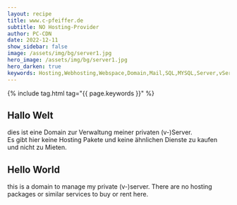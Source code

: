 ```yaml
---
layout: recipe
title: www.c-pfeiffer.de
subtitle: NO Hosting-Provider
author: PC-CDN
date: 2022-12-11
show_sidebar: false
image: /assets/img/bg/server1.jpg
hero_image: /assets/img/bg/server1.jpg
hero_darken: true
keywords: Hosting,Webhosting,Webspace,Domain,Mail,SQL,MYSQL,Server,vServer
---
```

{% include tag.html tag="{{ page.keywords }}" %}

## Hallo Welt
dies ist eine Domain zur Verwaltung meiner privaten (v-)Server.  
Es gibt hier keine Hosting Pakete und keine ähnlichen Dienste zu kaufen und nicht zu Mieten.

## Hello World
this is a domain to manage my private (v-)server. 
There are no hosting packages or similar services to buy or rent here.
